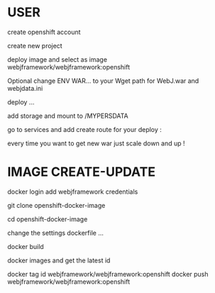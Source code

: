 
# USER 
create openshift account

create new project 

deploy image and select as image webjframework/webjframework:openshift

Optional change ENV WAR... to your Wget path for WebJ.war and webjdata.ini 

deploy ...

add storage and mount to /MYPERSDATA

go to services and add create route for your deploy :

every time you want to get new war just scale down and up !


# IMAGE CREATE-UPDATE

docker login add webjframework credentials

git clone openshift-docker-image

cd openshift-docker-image

change the settings dockerfile ...

docker build

docker images and get the latest id

docker tag id webjframework/webjframework:openshift
docker push  webjframework/webjframework:openshift
